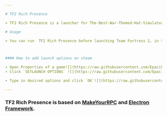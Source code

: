 ```yaml
---

# TF2 Rich Presence

> TF2 Rich Presence is a launcher for The-Best-War-Themed-Hat-Simulator™ with Discord integration

# Usage

> You can run  TF2 Rich Presence before launching Team Fortress 2, in that case TF2 will be launched automatically or run TF2 first, but then you have to add a launch option `-condebug` before launching game.



#### How to add launch options on steam

- Open Properties of a game![](https://raw.githubusercontent.com/Epacik/TF2-DiscordRP/master/img/sc1.jpg)
- Click `SETLAUNCH OPTIONS` ![](https://raw.githubusercontent.com/Epacik/TF2-DiscordRP/master/img/sc2.jpg)

- Type in desired options and click `OK`![](https://raw.githubusercontent.com/Epacik/TF2-DiscordRP/master/img/sc3.jpg)

---
```


### TF2 Rich Presence is based on [MakeYourRPC](https://github.com/SrSheep/MakeYourRPC) and [Electron Framework](https://electronjs.org/).




